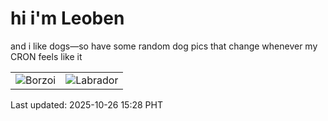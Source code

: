 # hi i'm Leoben

and i like dogs—so have some random dog pics that change whenever my CRON feels like it

|  |  |
|--------|----------|
| ![Borzoi](https://random-dog-vercel.vercel.app/api/random-borzoi?v=1761463716) | ![Labrador](https://random-dog-vercel.vercel.app/api/random-labrador?v=1761463716) |

Last updated: 2025-10-26 15:28 PHT

